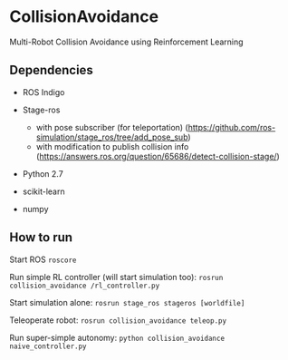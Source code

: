 # CollisionAvoidance
Multi-Robot Collision Avoidance using Reinforcement Learning

## Dependencies
- ROS Indigo

- Stage-ros 
    - with pose subscriber (for teleportation) (https://github.com/ros-simulation/stage_ros/tree/add_pose_sub)
    - with modification to publish collision info (https://answers.ros.org/question/65686/detect-collision-stage/)

- Python 2.7

- scikit-learn

- numpy

## How to run
Start ROS `roscore`

Run simple RL controller (will start simulation too): `rosrun collision_avoidance /rl_controller.py`

Start simulation alone: `rosrun stage_ros stageros [worldfile]`

Teleoperate robot: `rosrun collision_avoidance teleop.py`

Run super-simple autonomy: `python collision_avoidance naive_controller.py`
